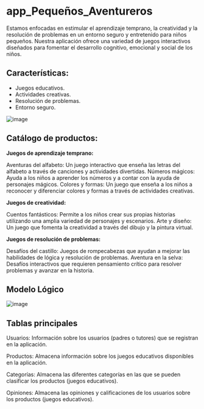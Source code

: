# app_Pequeños_Aventureros
Estamos enfocadas en estimular el aprendizaje temprano, la creatividad y la resolución de problemas en un entorno seguro y entretenido para niños pequeños. Nuestra aplicación ofrece una variedad de juegos interactivos diseñados para fomentar el desarrollo cognitivo, emocional y social de los niños.

## Características:
- Juegos educativos.
- Actividades creativas.
- Resolución de problemas.
- Entorno seguro.

![image](https://github.com/FlorVivar1125/app_Peque-os_Aventureros/assets/168501110/bc11d6ae-5d02-46b1-837a-c7b8f9c84ffe)


## Catálogo de productos:

**Juegos de aprendizaje temprano:**

Aventuras del alfabeto: Un juego interactivo que enseña las letras del alfabeto a través de canciones y actividades divertidas.
Números mágicos: Ayuda a los niños a aprender los números y a contar con la ayuda de personajes mágicos.
Colores y formas: Un juego que enseña a los niños a reconocer y diferenciar colores y formas a través de actividades creativas.

**Juegos de creatividad:**

Cuentos fantásticos: Permite a los niños crear sus propias historias utilizando una amplia variedad de personajes y escenarios.
Arte y diseño: Un juego que fomenta la creatividad a través del dibujo y la pintura virtual.

**Juegos de resolución de problemas:**

Desafíos del castillo: Juegos de rompecabezas que ayudan a mejorar las habilidades de lógica y resolución de problemas.
Aventura en la selva: Desafíos interactivos que requieren pensamiento crítico para resolver problemas y avanzar en la historia.

## Modelo Lógico
![image](https://github.com/FlorVivar1125/app_Peque-os_Aventureros/assets/168501110/a9337029-c753-45f8-b7cf-d7f692bca716)

## Tablas principales
Usuarios: Información sobre los usuarios (padres o tutores) que se registran en la aplicación.

Productos: Almacena información sobre los juegos educativos disponibles en la aplicación.

Categorías: Almacena las diferentes categorías en las que se pueden clasificar los productos (juegos educativos).

Opiniones: Almacena las opiniones y calificaciones de los usuarios sobre los productos (juegos educativos).
